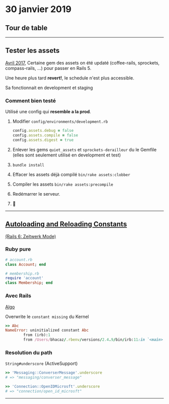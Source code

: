 # 30 janvier 2019

## Tour de table

---

## Tester les assets

[Avril 2017](https://github.com/petalmd/petalmd.rails/pull/1073), Certaine gem des assets on été updaté (coffee-rails, sprockets, compass-rails, ...) pour passer en Rails 5.

Une heure plus tard **revert!**, le schedule n'est plus accessible.

Sa fonctionnait en development et staging

### Comment bien testé

Utilisé une config qui **resemble a la prod**.

1. Modifier `config/environments/development.rb`

	```ruby
	config.assets.debug = false
	config.assets.compile = false
	config.assets.digest = true
	```

2. Enlever les gems `quiet_assets` et `sprockets-derailleur` du le Gemfile (elles sont seulement utilisé en development et test)
3. `bundle install`
4. Effacer les assets déjà compilé `bin/rake assets:clobber`
5. Compiler les assets `bin/rake assets:precompile`
6. Redémarrer le serveur.
7. 🤞

---

## [Autoloading and Reloading Constants](https://guides.rubyonrails.org/autoloading_and_reloading_constants_classic_mode.html)

[(Rails 6: Zeitwerk Mode)](https://guides.rubyonrails.org/autoloading_and_reloading_constants.html)

### Ruby pure

```ruby
# account.rb
class Account; end

# membership.rb
require 'account'
class Membership; end
```

### Avec Rails
[Algo](https://guides.rubyonrails.org/autoloading_and_reloading_constants_classic_mode.html#resolution-algorithm-for-relative-constants)

Overwrite le `constant missing` du Kernel

```ruby
>> Abc
NameError: uninitialized constant Abc
        from (irb):1
        from /Users/bhacaz/.rbenv/versions/2.4.9/bin/irb:11:in `<main>'
```

### Resolution du path

`String#underscore` (ActiveSupport)

```ruby
>> 'Messaging::ConverserMessage'.underscore
# => "messaging/converser_message"
```

```ruby
>> 'Connection::OpenIDMicrosft'.underscore
# => "connection/open_id_microsft"
```

---

